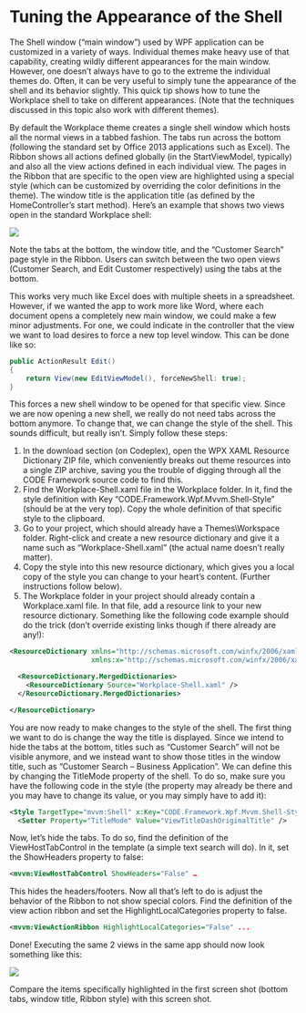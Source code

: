 ﻿# Tuning the Appearance of the Shell

The Shell window (“main window”) used by WPF application can be customized in a variety of ways. Individual themes make heavy use of that capability, creating wildly different appearances for the main window. However, one doesn’t always have to go to the extreme the individual themes do. Often, it can be very useful to simply tune the appearance of the shell and its behavior slightly. This quick tip shows how to tune the Workplace shell to take on different appearances. (Note that the techniques discussed in this topic also work with different themes).

By default the Workplace theme creates a single shell window which hosts all the normal views in a tabbed fashion. The tabs run across the bottom (following the standard set by Office 2013 applications such as Excel). The Ribbon shows all actions defined globally (in the StartViewModel, typically) and also all the view actions defined in each individual view. The pages in the Ribbon that are specific to the open view are highlighted using a special style (which can be customized by overriding the color definitions in the theme). The window title is the application title (as defined by the HomeController’s start method). Here’s an example that shows two views open in the standard Workplace shell:

![](Tuning%20the%20Appearance%20of%20the%20Shell/Tuning%20the%20Appearance%20of%20the%20Shell_image_2.png)

Note the tabs at the bottom, the window title, and the “Customer Search” page style in the Ribbon. Users can switch between the two open views (Customer Search, and Edit Customer respectively) using the tabs at the bottom.

This works very much like Excel does with multiple sheets in a spreadsheet. However, if we wanted the app to work more like Word, where each document opens a completely new main window, we could make a few minor adjustments. For one, we could indicate in the controller that the view we want to load desires to force a new top level window. This can be done like so:

```cs
public ActionResult Edit()
{
    return View(new EditViewModel(), forceNewShell: true);
}
```

This forces a new shell window to be opened for that specific view. Since we are now opening a new shell, we really do not need tabs across the bottom anymore. To change that, we can change the style of the shell. This sounds difficult, but really isn’t. Simply follow these steps:

1. In the download section (on Codeplex), open the WPX XAML Resource Dictionary ZIP file, which conveniently breaks out theme resources into a single ZIP archive, saving you the trouble of digging through all the CODE Framework source code to find this. 
2. Find the Workplace-Shell.xaml file in the Workplace folder. In it, find the style definition with Key “CODE.Framework.Wpf.Mvvm.Shell-Style” (should be at the very top). Copy the whole definition of that specific style to the clipboard. 
3. Go to your project, which should already have a Themes\Workspace folder. Right-click and create a new resource dictionary and give it a name such as “Workplace-Shell.xaml” (the actual name doesn’t really matter). 
4. Copy the style into this new resource dictionary, which gives you a local copy of the style you can change to your heart’s content. (Further instructions follow below). 
5. The Workplace folder in your project should already contain a Workplace.xaml file. In that file, add a resource link to your new resource dictionary. Something like the following code example should do the trick (don’t override existing links though if there already are any!):

```xml
<ResourceDictionary xmlns="http://schemas.microsoft.com/winfx/2006/xaml/presentation"
                    xmlns:x="http://schemas.microsoft.com/winfx/2006/xaml">

  <ResourceDictionary.MergedDictionaries>
    <ResourceDictionary Source="Workplace-Shell.xaml" />
  </ResourceDictionary.MergedDictionaries>

</ResourceDictionary>
```

You are now ready to make changes to the style of the shell. The first thing we want to do is change the way the title is displayed. Since we intend to hide the tabs at the bottom, titles such as “Customer Search” will not be visible anymore, and we instead want to show those titles in the window title, such as “Customer Search – Business Application”. We can define this by changing the TitleMode property of the shell. To do so, make sure you have the following code in the style (the property may already be there and you may have to change its value, or you may simply have to add it):

```xml
<Style TargetType="mvvm:Shell" x:Key="CODE.Framework.Wpf.Mvvm.Shell-Style">
  <Setter Property="TitleMode" Value="ViewTitleDashOriginalTitle" />
```

Now, let’s hide the tabs. To do so, find the definition of the ViewHostTabControl in the template (a simple text search will do). In it, set the ShowHeaders property to false:

```xml
<mvvm:ViewHostTabControl ShowHeaders="False" …
```

This hides the headers/footers. Now all that’s left to do is adjust the behavior of the Ribbon to not show special colors. Find the definition of the view action ribbon and set the HighlightLocalCategories property to false.

```xml
<mvvm:ViewActionRibbon HighlightLocalCategories="False" ...
```

Done! Executing the same 2 views in the same app should now look something like this:

![](Tuning%20the%20Appearance%20of%20the%20Shell/Tuning%20the%20Appearance%20of%20the%20Shell_image_4.png)

Compare the items specifically highlighted in the first screen shot (bottom tabs, window title, Ribbon style) with this screen shot.